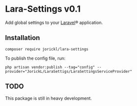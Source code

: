 # Lara-Settings v0.1

Add global settings to your [Laravel](https://www.github.com/laravel/framework)® application.

## Installation

    composer require jorickl/lara-settings

To publish the config file, run:

    php artisan vendor:publish --tag="config" --provider="JorickL/LaraSettigs/LaraSettingsServiceProvider"

## TODO
This package is still in heavy development.